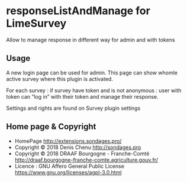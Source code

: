 # responseListAndManage for LimeSurvey

Allow to manage response in different way for admin and with tokens

## Usage

A new login page can be used for admin. This page can show whomle active survey where this plugin is activated.

For each survey : if survey have token and is not anonymous : user with token can “log in” with their token and manage their response.

Settings and rights are found on Survey plugin settings

## Home page & Copyright
- HomePage <http://extensions.sondages.pro/>
- Copyright © 2018 Denis Chenu <http://sondages.pro>
- Copyright © 2018 DRAAF Bourgogne - Franche-Comté <http://draaf.bourgogne-franche-comte.agriculture.gouv.fr/>
- Licence : GNU Affero General Public License <https://www.gnu.org/licenses/agpl-3.0.html>

